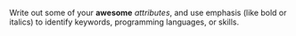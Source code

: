 Write out some of your **awesome** *attributes*, and use emphasis (like bold or italics) to identify keywords, programming languages, or skills.
